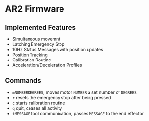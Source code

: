 # AR2 Firmware

## Implemented Features

* Simultaneous movemnt
* Latching Emergency Stop
* 10Hz Status Messages with position updates
* Position Tracking
* Calibration Routine
* Acceleration/Deceleration Profiles

## Commands

* `mNUMBERDEGREES`, moves motor `NUMBER` a set number of `DEGREES`
* `r` resets the emergency stop after being pressed
* `c` starts calibration routine
* `q` quit, ceases all activity
* `tMESSAGE` tool communication, passes `MESSAGE` to the end effector 
